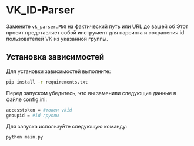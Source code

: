 ﻿# VK_ID-Parser
Замените `vk_parser.PNG` на фактический путь или URL до вашей об
Этот проект представляет собой инструмент для парсинга и сохранения id пользователей VK из указанной группы.

## Установка зависимостей

Для установки зависимостей выполните:
```bash
pip install -r requirements.txt
```

Перед запуском убедитесь, что вы заменили следующие данные в файле config.ini:
```bash
accesstoken = #токен vkid
groupid = #id группы
```

Для запуска используйте следующую команду:
```bash
python main.py
```


